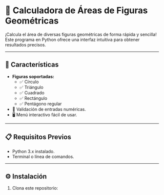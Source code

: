 # 📐 Calculadora de Áreas de Figuras Geométricas

¡Calcula el área de diversas figuras geométricas de forma rápida y sencilla! Este programa en Python ofrece una interfaz intuitiva para obtener resultados precisos.

---

## 🌟 Características
- **Figuras soportadas:**
  - ✅ Círculo
  - ✅ Triángulo
  - ✅ Cuadrado
  - ✅ Rectángulo
  - ✅ Pentágono regular
- 🔢 Validación de entradas numéricas.
- 🖥️ Menú interactivo fácil de usar.

---

## 📋 Requisitos Previos
- Python 3.x instalado.
- Terminal o línea de comandos.

---

## ⚙️ Instalación
1. Clona este repositorio: